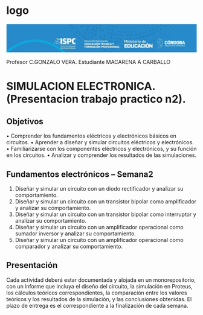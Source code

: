 # logo
![alt text](LOGO-1.jpg)  

 Profesor C.GONZALO VERA.
 Estudiante MACARENA A CARBALLO  

# SIMULACION ELECTRONICA. (Presentacion trabajo practico n2).

## **Objetivos**  

• Comprender los fundamentos eléctricos y electrónicos básicos en circuitos.
• Aprender a diseñar y simular circuitos eléctricos y electrónicos.
• Familiarizarse con los componentes eléctricos y electrónicos, y su función en
los circuitos.
• Analizar y comprender los resultados de las simulaciones.

## **Fundamentos electrónicos – Semana2**  

1. Diseñar y simular un circuito con un diodo rectificador y analizar su
comportamiento.
2. Diseñar y simular un circuito con un transistor bipolar como amplificador y
analizar su comportamiento.
3. Diseñar y simular un circuito con un transistor bipolar como interruptor y
analizar su comportamiento.
4. Diseñar y simular un circuito con un amplificador operacional como sumador
inversor y analizar su comportamiento.
5. Diseñar y simular un circuito con un amplificador operacional como
comparador y analizar su comportamiento.  

## **Presentación**  

Cada actividad deberá estar documentada y alojada en un monorepositorio, con un
informe que incluya el diseño del circuito, la simulación en Proteus, los cálculos
teóricos correspondientes, la comparación entre los valores teóricos y los resultados
de la simulación, y las conclusiones obtenidas.
El plazo de entrega es el correspondiente a la finalización de cada semana.